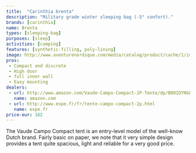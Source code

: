 ```yaml
---
title:  "Carinthia brenta"
description: "Military grade winter sleeping bag (-5° confort)."
brands: [carinthia]
name: Brenta
types: [sleeping-bag]
purposes: [sleep]
activities: [camping]
features: [synthetic-filling, poly-lining]
image: http://www.aventurenordique.com/media/catalog/product/cache/1/image/9df78eab33525d08d6e5fb8d27136e95/c/a/carinthia-brenta_02.jpg
pros:
 - Compact and discrete
 - High door
 - full inner wall
 - Easy mounting
dealers:
 - url: http://www.amazon.com/Vaude-Campo-Compact-2P-Tente/dp/B00IDYNGLA
   name: amazon.com
 - url: http://www.expe.fr/fr/tente-campo-compact-2p.html
   name: expe.fr
price-eur: 162
---
```


The Vaude Campo Compact tent is an entry-level model of the well-know Dutch brand. Fairly basic on paper, we note that it very simple design provides a tent quite spacious, light and reliable for a very good price.
